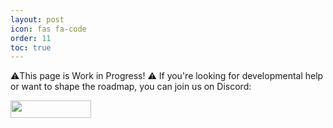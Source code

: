 ```yaml
---
layout: post
icon: fas fa-code
order: 11
toc: true
---
```


⚠️This page is Work in Progress! ⚠️ If you're looking for developmental help or want to shape the roadmap, you can join us on Discord:

<a href="https://discord.gg/TRzEdrndM2"><img src="https://img.shields.io/discord/1104430139275743293.svg?label=&amp;logo=discord&amp;logoColor=ffffff&amp;color=7389D8&amp;labelColor=6A7EC2&amp;style=for-the-badge" alt="" width="129" height="28" /></a>

